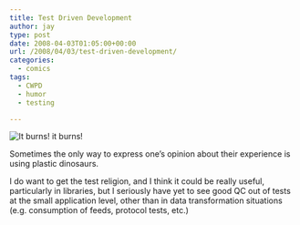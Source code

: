 ```yaml
---
title: Test Driven Development
author: jay
type: post
date: 2008-04-03T01:05:00+00:00
url: /2008/04/03/test-driven-development/
categories:
  - comics
tags:
  - CWPD
  - humor
  - testing

---
```

![It burns! it burns!][1]

Sometimes the only way to express one’s opinion about their experience is using plastic dinosaurs.

I do want to get the test religion, and I think it could be really useful, particularly in libraries, but I seriously have yet to see good QC out of tests at the small application level, other than in data transformation situations (e.g. consumption of feeds, protocol tests, etc.)

 [1]: https://cdn.rambleon.org/migrate/2008/04/testing.jpg